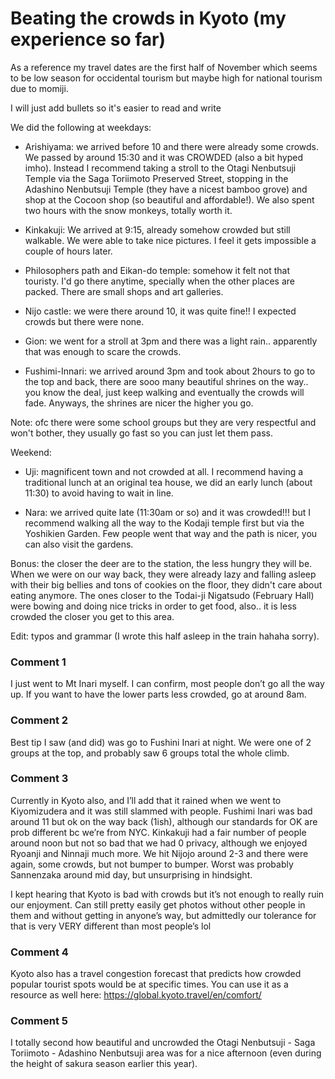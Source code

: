 # Beating the crowds in Kyoto (my experience so far)

As a reference my travel dates are the first half of November which seems to be low season for occidental tourism but maybe high for national tourism due to momiji. 

I will just add bullets so it's easier to read and write

We did the following at weekdays: 

- Arishiyama: we arrived before 10 and there were already some crowds. We passed by around 15:30 and it was CROWDED (also a bit hyped imho). Instead I recommend taking a stroll to the Otagi Nenbutsuji Temple via the Saga Toriimoto Preserved Street, stopping in the Adashino Nenbutsuji Temple (they have a nicest bamboo grove) and shop at the Cocoon shop (so beautiful and affordable!). We also spent two hours with the snow monkeys, totally worth it. 

- Kinkakuji: We arrived at 9:15, already somehow crowded but still walkable. We were able to take nice pictures. I feel it gets impossible a couple of hours later. 

- Philosophers path and Eikan-do temple: somehow it felt not that touristy. I'd go there anytime, specially when the other places are packed. There are small shops and art galleries. 

- Nijo castle: we were there around 10, it was quite fine!! I expected crowds but there were none.  

- Gion: we went for a stroll at 3pm and there was a light rain.. apparently that was enough to scare the crowds. 

- Fushimi-Innari: we arrived around 3pm and took about 2hours to go to the top and back, there are sooo many beautiful shrines on the way.. you know the deal, just keep walking and eventually the crowds will fade. Anyways, the shrines are nicer the higher you go. 

Note: ofc there were some school groups but they are very respectful and won't bother, they usually go fast so you can just let them pass. 

Weekend:
- Uji: magnificent town and not crowded at all. I recommend having a traditional lunch at an original tea house, we did an early lunch (about 11:30) to avoid having to wait in line. 

- Nara: we arrived quite late (11:30am or so) and it was crowded!!! but I recommend walking all the way to the Kodaji temple first but via the Yoshikien Garden. Few people went that way and the path is nicer, you can also visit the gardens. 

Bonus: the closer the deer are to the station, the less hungry they will be. When we were on our way back, they were already lazy and falling asleep with their big bellies and tons of cookies on the floor, they didn't care about eating anymore. The ones closer to the Todai-ji Nigatsudo (February Hall) were bowing and doing nice tricks in order to get food, also.. it is less crowded the closer you get to this area. 

Edit: typos and grammar (I wrote this half asleep in the train hahaha sorry). 

### Comment 1

I just went to Mt Inari myself. I can confirm, most people don’t go all the way up. If you want to have the lower parts less crowded, go at around 8am.

### Comment 2

Best tip I saw (and did) was go to Fushini Inari at night. We were one of 2 groups at the top, and probably saw 6 groups total the whole climb.

### Comment 3

Currently in Kyoto also, and I’ll add that it rained when we went to Kiyomizudera and it was still slammed with people. Fushimi Inari was bad around 11 but ok on the way back (1ish), although our standards for OK are prob different bc we’re from NYC. Kinkakuji had a fair number of people around noon but not so bad that we had 0 privacy, although we enjoyed Ryoanji and Ninnaji much more. We hit Nijojo around 2-3 and there were again, some crowds, but not bumper to bumper. Worst was probably Sannenzaka around mid day, but unsurprising in hindsight. 

I kept hearing that Kyoto is bad with crowds but it’s not enough to really ruin our enjoyment. Can still pretty easily get photos without other people in them and without getting in anyone’s way, but admittedly our tolerance for that is very VERY different than most people’s lol

### Comment 4

Kyoto also has a travel congestion forecast that predicts how crowded popular tourist spots would be at specific times. You can use it as a resource as well here: https://global.kyoto.travel/en/comfort/

### Comment 5

I totally second how beautiful and uncrowded the Otagi Nenbutsuji - Saga Toriimoto - Adashino Nenbutsuji area was for a nice afternoon (even during the height of sakura season earlier this year).

